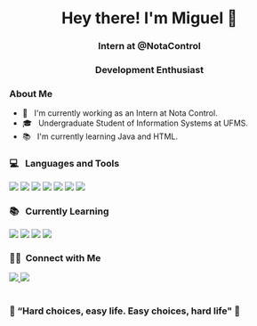 <h1 align="center">Hey there! I'm Miguel 👋</h1>
<h3 align="center">Intern at @NotaControl</h3> 
<h3 align="center">Development Enthusiast</h3>

<div align="left">
  <h3> About Me </h3>
    
  - 💼 &nbsp; I'm currently working as an Intern at Nota Control.
  - 🎓 &nbsp; Undergraduate Student of Information Systems at UFMS.
  - 📚 &nbsp; I'm currently learning Java and HTML.
</div>

<div>
  <h3> 💻 &nbsp; Languages and Tools </h3>
  <p>
    <img src="https://img.shields.io/badge/Python-14354C?style=for-the-badge&logo=python&logoColor=white" />
    <img src="https://img.shields.io/badge/C++-00599C?style=for-the-badge&logo=C%2B%2B&logoColor=white" />
    <img src="https://img.shields.io/badge/Java-ED8B00?style=for-the-badge&logo=java&logoColor=white" />
    <img src="https://img.shields.io/badge/C%23-239120?style=for-the-badge&logo=c-sharp&logoColor=white" />
    <img src="https://img.shields.io/badge/HTML5-E34F26?style=for-the-badge&logo=html5&logoColor=white" />
    <img src="https://img.shields.io/badge/CSS3-1572B6?style=for-the-badge&logo=css3&logoColor=white" />
    <img src="https://img.shields.io/badge/Bootstrap-563D7C?style=for-the-badge&logo=bootstrap&logoColor=white" />
  </p>

  <h3> 📚 &nbsp; Currently Learning</h3>
  <p>
    <img src="https://img.shields.io/badge/JavaScript-323330?style=for-the-badge&logo=javascript&logoColor=F7DF1E" />
    <img src="https://img.shields.io/badge/TypeScript-007ACC?style=for-the-badge&logo=typescript&logoColor=white" />
    <img src="https://img.shields.io/badge/Node.js-339933?style=for-the-badge&logo=nodedotjs&logoColor=white" />
    <img src="https://img.shields.io/badge/Angular-DD0031?style=for-the-badge&logo=angular&logoColor=white" />
  </p>
</div>

<div>
  <h3> 🤝🏻 &nbsp;Connect with Me </h3>
  <a href="https://www.linkedin.com/in/miguel-dos-santos-flores/" target="_blank">
    <img src="https://img.shields.io/badge/-LinkedIn-%230077B5?style=for-the-badge&logo=linkedin&logoColor=white" target="_blank">
  </a> 
  <a href="https://www.instagram.com/miguelsant.101/" target="_blank">
    <img src="https://img.shields.io/badge/Instagram-E4405F?style=for-the-badge&logo=instagram&logoColor=white" target="_blank"/>
  </a>
</div>

<br />
<div>
  <h3>🚀 “Hard choices, easy life. Easy choices, hard life" 🚀</h3>
</div>
